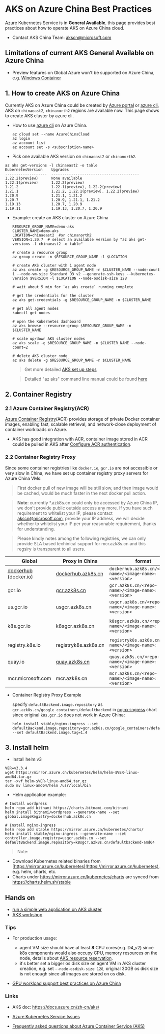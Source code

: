 # AKS on Azure China Best Practices

Azure Kubernetes Service is in **General Available**, this page provides best practices about how to operate AKS on Azure China cloud.

- Contact AKS China Team: [akscn@microsoft.com](mailto:akscn@microsoft.com)

## Limitations of current AKS General Available on Azure China

- Preview features on Global Azure won't be supported on Azure China, e.g. [Windows Container](https://docs.microsoft.com/en-us/azure/aks/windows-container-cli)

## 1. How to create AKS on Azure China

Currently AKS on Azure China could be created by [Azure portal](https://portal.azure.cn/#create/microsoft.aks) or [azure cli](https://docs.microsoft.com/zh-cn/cli/azure/install-azure-cli?view=azure-cli-latest), AKS on `chinaeast2`, `chinanorth2` regions are available now. This page shows to create AKS cluster by azure cli.

- How to use [azure cli](https://docs.microsoft.com/zh-cn/cli/azure/install-azure-cli?view=azure-cli-latest) on Azure China.

    ```console
    az cloud set --name AzureChinaCloud
    az login
    az account list
    az account set -s <subscription-name>
    ```

- Pick one available AKS version on `chinaeast2` or `chinanorth2`.
```console
az aks get-versions -l chinaeast2 -o table
KubernetesVersion    Upgrades
-------------------  ----------------------------------------
1.22.2(preview)      None available
1.22.1(preview)      1.22.2(preview)
1.21.2               1.22.1(preview), 1.22.2(preview)
1.21.1               1.21.2, 1.22.1(preview), 1.22.2(preview)
1.20.9               1.21.1, 1.21.2
1.20.7               1.20.9, 1.21.1, 1.21.2
1.19.13              1.20.7, 1.20.9
1.19.11              1.19.13, 1.20.7, 1.20.9
```

- Example: create an AKS cluster on Azure China

    ```console
    RESOURCE_GROUP_NAME=demo-aks
    CLUSTER_NAME=demo-aks
    LOCATION=chinaeast2  #or chinanorth2
    VERSION=1.20.7  # select an available version by "az aks get-versions -l chinaeast2 -o table"
    
    # create a resource group
    az group create -n $RESOURCE_GROUP_NAME -l $LOCATION
    
    # create AKS cluster with 1 agent node
    az aks create -g $RESOURCE_GROUP_NAME -n $CLUSTER_NAME --node-count 1 --node-vm-size Standard_D3_v2 --generate-ssh-keys --kubernetes-version $VERSION -l $LOCATION --node-osdisk-size 128
    
    # wait about 5 min for `az aks create` running complete
    
    # get the credentials for the cluster
    az aks get-credentials -g $RESOURCE_GROUP_NAME -n $CLUSTER_NAME
    
    # get all agent nodes
    kubectl get nodes
    
    # open the Kubernetes dashboard
    az aks browse --resource-group $RESOURCE_GROUP_NAME -n $CLUSTER_NAME
    
    # scale up/down AKS cluster nodes 
    az aks scale -g $RESOURCE_GROUP_NAME -n $CLUSTER_NAME --node-count=2
    
    # delete AKS cluster node
    az aks delete -g $RESOURCE_GROUP_NAME -n $CLUSTER_NAME
    ```

    > Get more detailed [AKS set up steps](https://docs.azure.cn/zh-cn/aks/kubernetes-walkthrough)
 
    > Detailed "az aks" command line manual could be found [here](https://docs.microsoft.com/zh-cn/cli/azure/aks)


## 2. Container Registry

### 2.1 Azure Container Registry(ACR)

[Azure Container Registry](https://azure.microsoft.com/zh-cn/services/container-registry/)(ACR) provides storage of private Docker container images, enabling fast, scalable retrieval, and network-close deployment of container workloads on Azure. 

- AKS has good integration with ACR, container image stored in ACR could be pulled in AKS after [Configure ACR authentication](https://docs.azure.cn/zh-cn/aks/tutorial-kubernetes-deploy-cluster#configure-acr-authentication).

### 2.2 Container Registry Proxy

Since some container registries like `docker.io`, `gcr.io` are not accessible or very slow in China, we have set up container registry proxy servers for Azure China VMs:
> First docker pull of new image will be still slow, and then image would be cached, would be much faster in the next docker pull action.

> **Note**:
currently *.azk8s.cn could only be accessed by Azure China IP, we don't provide public outside access any more. If you have such requirement to whitelist your IP, please contact akscn@microsoft.com, provide your IP address, we will decide whether to whitelist your IP per your reasonable requirement, thanks for understanding.

>Please kindly notes among the following registries, we can only provide SLA based techinical support for mcr.azk8s.cn and this regsiry is transparent to all users.
 
| Global | Proxy in China | format | example |
| ---- | ---- | ---- | ---- |
| [dockerhub](hub.docker.com) (docker.io) | [dockerhub.azk8s.cn](http://mirror.azk8s.cn/help/docker-registry-proxy-cache.html) | `dockerhub.azk8s.cn/<repo-name>/<image-name>:<version>` | `dockerhub.azk8s.cn/microsoft/azure-cli:2.0.61` `dockerhub.azk8s.cn/library/nginx:1.15` |
| gcr.io | [gcr.azk8s.cn](http://mirror.azk8s.cn/help/gcr-proxy-cache.html) | `gcr.azk8s.cn/<repo-name>/<image-name>:<version>` | `gcr.azk8s.cn/google_containers/hyperkube-amd64:v1.18.4` |
| us.gcr.io | usgcr.azk8s.cn | `usgcr.azk8s.cn/<repo-name>/<image-name>:<version>` | `usgcr.azk8s.cn/k8s-artifacts-prod/ingress-nginx/controller:v0.34.1` |
| k8s.gcr.io | k8sgcr.azk8s.cn | `k8sgcr.azk8s.cn/<repo-name>/<image-name>:<version>` | `k8sgcr.azk8s.cn/ingress-nginx/controller:v0.35.0` <br>`k8sgcr.azk8s.cn/autoscaling/cluster-autoscaler:v1.18.2` |
| registry.k8s.io | registryk8s.azk8s.cn | `registryk8s.azk8s.cn/<repo-name>/<image-name>:<version>` | `registryk8s.azk8s.cn/ingress-nginx/kube-webhook-certgen:v20230407` |
| quay.io | [quay.azk8s.cn](http://mirror.azk8s.cn/help/quay-proxy-cache.html) | `quay.azk8s.cn/<repo-name>/<image-name>:<version>` | `quay.azk8s.cn/deis/go-dev:v1.10.0` |
| mcr.microsoft.com | mcr.azk8s.cn| `mcr.azk8s.cn/<repo-name>/<image-name>:<version>` | `mcr.azk8s.cn/oss/nginx/nginx:1.17.3-alpine` |

- Container Registry Proxy Example

    specify `defaultBackend.image.repository` as `gcr.azk8s.cn/google_containers/defaultbackend` in [nginx-ingress](https://github.com/helm/charts/tree/master/stable/nginx-ingress) chart since original `k8s.gcr.io` does not work in Azure China:

    ```
    helm install stable/nginx-ingress --set defaultBackend.image.repository=gcr.azk8s.cn/google_containers/defaultbackend --set defaultBackend.image.tag=1.4
    ```

## 3. Install helm
- Install helm v3
```console
VER=v3.3.4
wget https://mirror.azure.cn/kubernetes/helm/helm-$VER-linux-amd64.tar.gz
tar -xvf helm-$VER-linux-amd64.tar.gz
sudo mv linux-amd64/helm /usr/local/bin
```

- Helm application example:
```console
# Install wordpress
helm repo add bitnami https://charts.bitnami.com/bitnami
helm install bitnami/wordpress --generate-name --set global.imageRegistry=dockerhub.azk8s.cn

# Install nginx-ingress
helm repo add stable https://mirror.azure.cn/kubernetes/charts/
helm install stable/nginx-ingress --generate-name --set controller.image.registry=usgcr.azk8s.cn --set defaultBackend.image.repository=k8sgcr.azk8s.cn/defaultbackend-amd64
```
  
> Note:
- Download Kubernetes related binaries from [https://mirror.azure.cn/kubernetes](https://mirror.azure.cn/kubernetes), e.g. helm, charts, etc.
- Charts under https://mirror.azure.cn/kubernetes/charts are synced from https://charts.helm.sh/stable

## Hands on
 - [run a simple web application on AKS cluster](https://github.com/andyzhangx/k8s-demo/tree/master/nginx-server#nginx-server-demo)
 - [AKS workshop](https://aksworkshop.io/)
 
### Tips
- For production usage:
  - agent VM size should have at least **8** CPU cores(e.g. D4_v2) since k8s components would also occupy CPU, memory resources on the node, details about [AKS resource reservation](https://docs.microsoft.com/zh-cn/azure/aks/concepts-clusters-workloads#resource-reservations).
  - it's better set a bigger os disk size on agent VM in AKS cluster creation, e.g. set `--node-osdisk-size 128`, original 30GB os disk size is not enough since all images are stored on os disk.

- [GPU workload support best practices on Azure China](https://docs.azure.cn/zh-cn/aks/gpu-cluster)

### Links
- AKS doc: https://docs.azure.cn/zh-cn/aks/

- [Azure Kubernetes Service Issues](https://github.com/Azure/AKS/)

- [Frequently asked questions about Azure Container Service (AKS)](https://docs.azure.cn/zh-cn/aks/faq)
